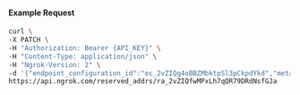 <!-- Code generated for API Clients. DO NOT EDIT. -->
#### Example Request
```bash
curl \
-X PATCH \
-H "Authorization: Bearer {API_KEY}" \
-H "Content-Type: application/json" \
-H "Ngrok-Version: 2" \
-d '{"endpoint_configuration_id":"ec_2vZIQg4oBBZMbktpSl3pCkpdYkd","metadata":"{\"proto\": \"ssh\"}"}' \
https://api.ngrok.com/reserved_addrs/ra_2vZIQfwMPxLh7qQR79DRdNsfGJa
